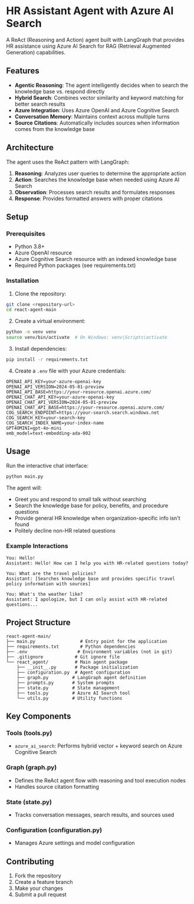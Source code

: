 # HR Assistant Agent with Azure AI Search

A ReAct (Reasoning and Action) agent built with LangGraph that provides HR assistance using Azure AI Search for RAG (Retrieval Augmented Generation) capabilities.

## Features

- **Agentic Reasoning**: The agent intelligently decides when to search the knowledge base vs. respond directly
- **Hybrid Search**: Combines vector similarity and keyword matching for better search results
- **Azure Integration**: Uses Azure OpenAI and Azure Cognitive Search
- **Conversation Memory**: Maintains context across multiple turns
- **Source Citations**: Automatically includes sources when information comes from the knowledge base

## Architecture

The agent uses the ReAct pattern with LangGraph:
1. **Reasoning**: Analyzes user queries to determine the appropriate action
2. **Action**: Searches the knowledge base when needed using Azure AI Search
3. **Observation**: Processes search results and formulates responses
4. **Response**: Provides formatted answers with proper citations

## Setup

### Prerequisites

- Python 3.8+
- Azure OpenAI resource
- Azure Cognitive Search resource with an indexed knowledge base
- Required Python packages (see requirements.txt)

### Installation

1. Clone the repository:
```bash
git clone <repository-url>
cd react-agent-main
```

2. Create a virtual environment:
```bash
python -m venv venv
source venv/bin/activate  # On Windows: venv\Scripts\activate
```

3. Install dependencies:
```bash
pip install -r requirements.txt
```

4. Create a `.env` file with your Azure credentials:
```env
OPENAI_API_KEY=your-azure-openai-key
OPENAI_API_VERSION=2024-05-01-preview
OPENAI_API_BASE=https://your-resource.openai.azure.com/
OPENAI_CHAT_API_KEY=your-azure-openai-key
OPENAI_CHAT_API_VERSION=2024-05-01-preview
OPENAI_CHAT_API_BASE=https://your-resource.openai.azure.com/
COG_SEARCH_ENDPOINT=https://your-search.search.windows.net
COG_SEARCH_KEY=your-search-key
COG_SEARCH_INDEX_NAME=your-index-name
GPT4OMINI=gpt-4o-mini
emb_model=text-embedding-ada-002
```

## Usage

Run the interactive chat interface:

```bash
python main.py
```

The agent will:
- Greet you and respond to small talk without searching
- Search the knowledge base for policy, benefits, and procedure questions
- Provide general HR knowledge when organization-specific info isn't found
- Politely decline non-HR related questions

### Example Interactions

```
You: Hello!
Assistant: Hello! How can I help you with HR-related questions today?

You: What are the travel policies?
Assistant: [Searches knowledge base and provides specific travel policy information with sources]

You: What's the weather like?
Assistant: I apologize, but I can only assist with HR-related questions...
```

## Project Structure

```
react-agent-main/
├── main.py                 # Entry point for the application
├── requirements.txt        # Python dependencies
├── .env                   # Environment variables (not in git)
├── .gitignore            # Git ignore file
└── react_agent/          # Main agent package
    ├── __init__.py       # Package initialization
    ├── configuration.py  # Agent configuration
    ├── graph.py         # LangGraph agent definition
    ├── prompts.py       # System prompts
    ├── state.py         # State management
    ├── tools.py         # Azure AI Search tool
    └── utils.py         # Utility functions
```

## Key Components

### Tools (tools.py)
- `azure_ai_search`: Performs hybrid vector + keyword search on Azure Cognitive Search

### Graph (graph.py)
- Defines the ReAct agent flow with reasoning and tool execution nodes
- Handles source citation formatting

### State (state.py)
- Tracks conversation messages, search results, and sources used

### Configuration (configuration.py)
- Manages Azure settings and model configuration

## Contributing

1. Fork the repository
2. Create a feature branch
3. Make your changes
4. Submit a pull request

